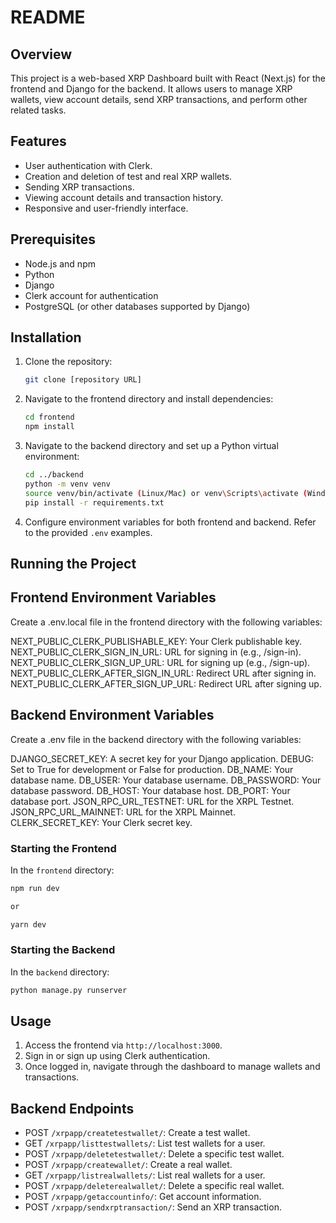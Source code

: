 # README 

## Overview

This project is a web-based XRP Dashboard built with React (Next.js) for the frontend and Django for the backend. It allows users to manage XRP wallets, view account details, send XRP transactions, and perform other related tasks.

## Features

- User authentication with Clerk.
- Creation and deletion of test and real XRP wallets.
- Sending XRP transactions.
- Viewing account details and transaction history.
- Responsive and user-friendly interface.

## Prerequisites

- Node.js and npm
- Python
- Django
- Clerk account for authentication
- PostgreSQL (or other databases supported by Django)

## Installation

1. Clone the repository:
   ```sh
   git clone [repository URL]
   ```
2. Navigate to the frontend directory and install dependencies:
   ```sh
   cd frontend
   npm install
   ```
3. Navigate to the backend directory and set up a Python virtual environment:
   ```sh
   cd ../backend
   python -m venv venv
   source venv/bin/activate (Linux/Mac) or venv\Scripts\activate (Windows)
   pip install -r requirements.txt
   ```
4. Configure environment variables for both frontend and backend. Refer to the provided `.env` examples.

## Running the Project

## Frontend Environment Variables

Create a .env.local file in the frontend directory with the following variables:

NEXT_PUBLIC_CLERK_PUBLISHABLE_KEY: Your Clerk publishable key.
NEXT_PUBLIC_CLERK_SIGN_IN_URL: URL for signing in (e.g., /sign-in).
NEXT_PUBLIC_CLERK_SIGN_UP_URL: URL for signing up (e.g., /sign-up).
NEXT_PUBLIC_CLERK_AFTER_SIGN_IN_URL: Redirect URL after signing in.
NEXT_PUBLIC_CLERK_AFTER_SIGN_UP_URL: Redirect URL after signing up.

## Backend Environment Variables

Create a .env file in the backend directory with the following variables:

DJANGO_SECRET_KEY: A secret key for your Django application.
DEBUG: Set to True for development or False for production.
DB_NAME: Your database name.
DB_USER: Your database username.
DB_PASSWORD: Your database password.
DB_HOST: Your database host.
DB_PORT: Your database port.
JSON_RPC_URL_TESTNET: URL for the XRPL Testnet.
JSON_RPC_URL_MAINNET: URL for the XRPL Mainnet.
CLERK_SECRET_KEY: Your Clerk secret key.

### Starting the Frontend

In the `frontend` directory:

```sh
npm run dev

or

yarn dev
```

### Starting the Backend

In the `backend` directory:

```sh
python manage.py runserver
```

## Usage

1. Access the frontend via `http://localhost:3000`.
2. Sign in or sign up using Clerk authentication.
3. Once logged in, navigate through the dashboard to manage wallets and transactions.

## Backend Endpoints

- POST `/xrpapp/createtestwallet/`: Create a test wallet.
- GET `/xrpapp/listtestwallets/`: List test wallets for a user.
- POST `/xrpapp/deletetestwallet/`: Delete a specific test wallet.
- POST `/xrpapp/createwallet/`: Create a real wallet.
- GET `/xrpapp/listrealwallets/`: List real wallets for a user.
- POST `/xrpapp/deleterealwallet/`: Delete a specific real wallet.
- POST `/xrpapp/getaccountinfo/`: Get account information.
- POST `/xrpapp/sendxrptransaction/`: Send an XRP transaction.
